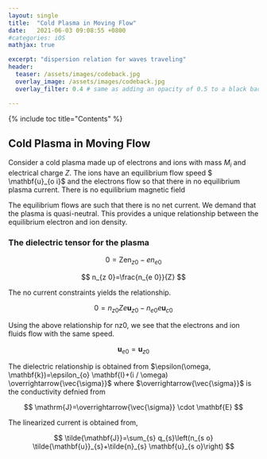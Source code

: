 ```yaml
---
layout: single
title:  "Cold Plasma in Moving Flow"
date:   2021-06-03 09:08:55 +0800
#categories: iOS
mathjax: true

excerpt: "dispersion relation for waves traveling"
header:
  teaser: /assets/images/codeback.jpg
  overlay_image: /assets/images/codeback.jpg
  overlay_filter: 0.4 # same as adding an opacity of 0.5 to a black background

---
```


{% include toc title="Contents" %}

## Cold Plasma in Moving Flow

Consider a cold plasma made up of electrons and ions with mass $M_{i}$ and electrical charge $Z$. The ions have an equilibrium flow speed $
\mathbf{u}_{o i}$ and the electrons flow so that there in no equilibrium plasma current. There is no equilibrium magnetic field

The equilibrium flows are such that there is no net current. We demand that the plasma is quasi-neutral. This provides a unique relationship between the equilibrium electron and ion density.

### The dielectric tensor for the plasma
$$
0=\operatorname{Zen}_{z 0}-e n_{e 0}
$$

$$
n_{z 0}=\frac{n_{e 0}}{Z}
$$

The no current constraints yields the relationship.

$$
0=n_{z 0} Z e \mathbf{u}_{z 0}-n_{e 0} e \mathbf{u}_{c 0}
$$

Using the above relationship for nz0, we see that the electrons and ion fluids flow with the same speed.

$$
\mathbf{u}_{e 0}=\mathbf{u}_{z 0}
$$

The dielectric relationship is obtained from $\epsilon(\omega, \mathbf{k})=\epsilon_{o} \mathbf{I}+(i / \omega) \overrightarrow{\vec{\sigma}}$ where $\overrightarrow{\vec{\sigma}}$ is the conductivity defnied from

$$
\mathrm{J}=\overrightarrow{\vec{\sigma}} \cdot \mathbf{E}
$$

The linearized current is obtained from,

$$
\tilde{\mathbf{J}}=\sum_{s} q_{s}\left(n_{s o} \tilde{\mathbf{u}}_{s}+\tilde{n}_{s} \mathbf{u}_{s o}\right)
$$
